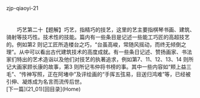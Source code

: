  <meta HTTP-EQUIV="Content-Type" CONTENT="text/html; charset=utf-8">
zjp-qiaoyi-21
<h1 class="break"></h1>
　　巧艺第二十【题解】巧艺，指精巧的技艺，这里的艺主要指棋琴书画、建筑、骑射等技巧性。技术性的技能。篇内有一些条目是记述一些能工巧匠的高超技艺的。例如第2 则记工匠所造楼台之巧，“台虽高峻，常随风摇动，而终无倾倒之理”。从中可以看出古代建筑技术的高度成就。有一些条日记述、赞扬画家、书法家们特出的艺术造诣以及他们对技艺的执著追求，例如第7、11、12、13、14 则所记大画家顾长康的故事，第3 则所记韦仲将书榜的事。其中一些内容如“颊上益三毛”、“传神写照，正在阿堵中”及评绘画的“手挥五弦易，目送归鸿难”等，已经被引伸、凝炼成为名言而流传后世。
<br>[下一篇](21_01)[回目录](Home)
